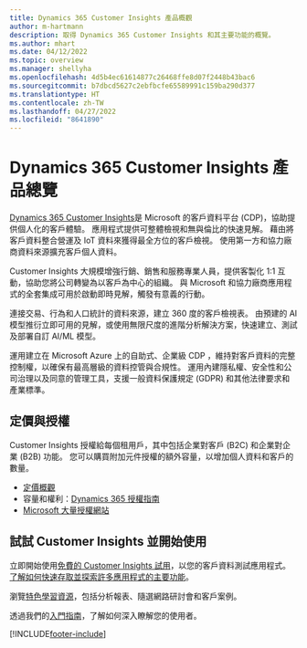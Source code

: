 ```yaml
---
title: Dynamics 365 Customer Insights 產品概觀
author: m-hartmann
description: 取得 Dynamics 365 Customer Insights 和其主要功能的概覽。
ms.author: mhart
ms.date: 04/12/2022
ms.topic: overview
ms.manager: shellyha
ms.openlocfilehash: 4d5b4ec61614877c26468ffe8d07f2448b43bac6
ms.sourcegitcommit: b7dbcd5627c2ebfbcfe65589991c159ba290d377
ms.translationtype: HT
ms.contentlocale: zh-TW
ms.lasthandoff: 04/27/2022
ms.locfileid: "8641890"
---
```

# <a name="product-overview-for-dynamics-365-customer-insights"></a>Dynamics 365 Customer Insights 產品總覽

[Dynamics 365 Customer Insights](https://dynamics.microsoft.com/ai/customer-insights/)是 Microsoft 的客戶資料平台 (CDP)，協助提供個人化的客戶體驗。 應用程式提供可整體檢視和無與倫比的快速見解。 藉由將客戶資料整合營運及 IoT 資料來獲得最全方位的客戶檢視。 使用第一方和協力廠商資料來源擴充客戶個人資料。 

Customer Insights 大規模增強行銷、銷售和服務專業人員，提供客製化 1:1 互動，協助您將公司轉變為以客戶為中心的組織。 與 Microsoft 和協力廠商應用程式的全套集成可用於啟動即時見解，觸發有意義的行動。
 
連接交易、行為和人口統計的資料來源，建立 360 度的客戶檢視表。 由預建的 AI 模型推衍立即可用的見解，或使用無限尺度的進階分析解決方案，快速建立、測試及部署自訂 AI/ML 模型。

運用建立在 Microsoft Azure 上的自助式、企業級 CDP ，維持對客戶資料的完整控制權，以確保有最高層級的資料控管與合規性。 運用內建隱私權、安全性和公司治理以及同意的管理工具，支援一般資料保護規定 (GDPR) 和其他法律要求和產業標準。

## <a name="pricing-and-licensing"></a>定價與授權
Customer Insights 授權給每個租用戶，其中包括企業對客戶 (B2C) 和企業對企業 (B2B) 功能。 您可以購買附加元件授權的額外容量，以增加個人資料和客戶的數量。

- [定價概觀](https://dynamics.microsoft.com/ai/customer-insights/pricing/)
- 容量和權利：[Dynamics 365 授權指南](https://go.microsoft.com/fwlink/?LinkId=866544)
- [Microsoft 大量授權網站](https://www.microsoft.com/licensing/how-to-buy/how-to-buy)

## <a name="try-customer-insights-and-get-started"></a>試試 Customer Insights 並開始使用

立即開始使用[免費的 Customer Insights 試用](https://signup.microsoft.com/create-account/signup?SKU=036c2481-aa8a-47cd-ab43-324f0c157c2d&ali=1&RU=https:%2F%2Fhome.ci.ai.dynamics.com%2Fstart%2Ftrial&products=036c2481-aa8a-47cd-ab43-324f0c157c2d)，以您的客戶資料測試應用程式。 [了解如何快速存取並探索許多應用程式的主要功能](trial-signup.md)。 

瀏覽[特色學習資源](https://dynamics.microsoft.com/ai/customer-insights/resources/)，包括分析報表、隨選網路研討會和客戶案例。

透過我們的[入門指南](get-started.md)，了解如何深入瞭解您的使用者。

[!INCLUDE[footer-include](includes/footer-banner.md)]
